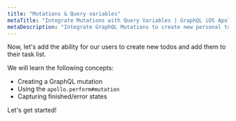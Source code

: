 ```yaml
---
title: "Mutations & Query variables"
metaTitle: "Integrate Mutations with Query Variables | GraphQL iOS Apollo Tutorial"
metaDescription: "Integrate GraphQL Mutations to create new personal todos using the apollo.perform#mutation and handle loading and error states"
---
```


Now, let's add the ability for our users to create new todos and add them to
their task list.

We will learn the following concepts:

- Creating a GraphQL mutation
- Using the `apollo.perform#mutation`
- Capturing finished/error states

Let's get started!
